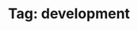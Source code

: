 ---
layout: tagindex
title: "Tag: development"
tag: development
description: Posts about software development, including dev logs and guides
---
